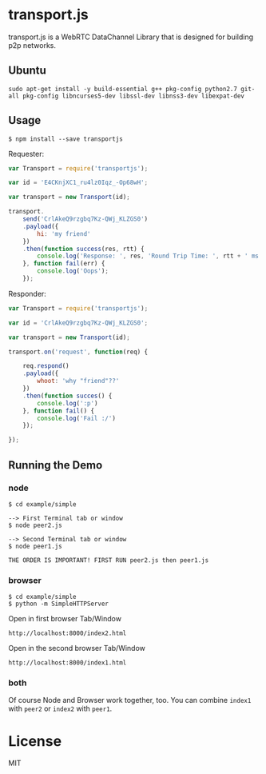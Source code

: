 transport.js
============
transport.js is a WebRTC DataChannel Library that is designed for building p2p networks.

## Ubuntu
```
sudo apt-get install -y build-essential g++ pkg-config python2.7 git-all pkg-config libncurses5-dev libssl-dev libnss3-dev libexpat-dev
```

## Usage
```
$ npm install --save transportjs
```

Requester:
```javascript
var Transport = require('transportjs');

var id = 'E4CKnjXC1_ru4lz0Iqz_-Op68wH';

var transport = new Transport(id);

transport.
	send('CrlAkeQ9rzgbq7Kz-QWj_KLZGS0')
	.payload({
		hi: 'my friend'
	})
	.then(function success(res, rtt) {
		console.log('Response: ', res, 'Round Trip Time: ', rtt + ' ms');
	}, function fail(err) {
		console.log('Oops');
	});

```

Responder:
```javascript
var Transport = require('transportjs');

var id = 'CrlAkeQ9rzgbq7Kz-QWj_KLZGS0';

var transport = new Transport(id);

transport.on('request', function(req) {

	req.respond()
	.payload({
		whoot: 'why "friend"??'
	})
	.then(function succes() {
		console.log(':p')
	}, function fail() {
		console.log('Fail :/')
	});

});
```

## Running the Demo
### node
```
$ cd example/simple

--> First Terminal tab or window
$ node peer2.js

--> Second Terminal tab or window
$ node peer1.js

THE ORDER IS IMPORTANT! FIRST RUN peer2.js then peer1.js
```
### browser
```
$ cd example/simple
$ python -m SimpleHTTPServer
```
Open in first browser Tab/Window
```
http://localhost:8000/index2.html
```

Open in the second browser Tab/Window

```
http://localhost:8000/index1.html
```


### both
Of course Node and Browser work together, too.
You can combine `index1` with `peer2` or `index2` with `peer1`.

# License
MIT